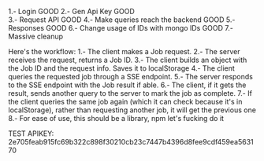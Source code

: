 1.- Login                             	GOOD
2.- Gen Api Key                       	GOOD              
3.- Request API                       	GOOD
4.- Make queries reach the backend    	GOOD
5.- Responses                         	GOOD
6.- Change usage of IDs with mongo IDs  GOOD
7.- Massive cleanup

Here's the workflow:
1.- The client makes a Job request.
2.- The server receives the request, returns a Job ID.
3.- The client builds an object with the Job ID and the request info. Saves it to localStorage
4.- The client queries the requested job through a SSE endpoint.
5.- The server responds to the SSE endpoint with the Job result if able.
6.- The client, if it gets the result, sends another query to the server to mark the job as complete.
7.- If the client queries the same job again (which it can check because it's in localStorage), rather than requesting another job, it will get the previous one
8.- For ease of use, this should be a library, npm let's fucking do it



TEST APIKEY:
2e705feab915fc69b322c898f30210cb23c7447b4396d8fee9cdf459ea563170